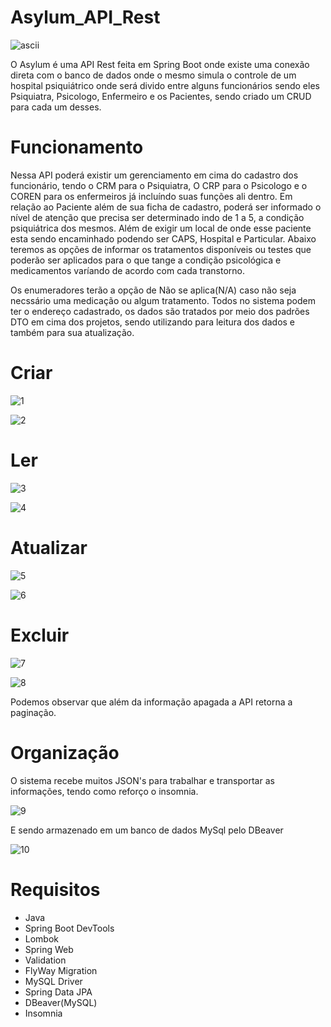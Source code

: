 # Asylum_API_Rest

![ascii](https://user-images.githubusercontent.com/96485637/211655836-6c7298b5-82f0-4ffb-a0bd-3157cec072d5.png)

O Asylum é uma API Rest feita em Spring Boot onde existe uma conexão direta com o banco de dados
onde o mesmo simula o controle de um hospital psiquiátrico onde será divido entre alguns funcionários
sendo eles Psiquiatra, Psicologo, Enfermeiro e os Pacientes, sendo criado um CRUD para cada um desses.

# Funcionamento 

Nessa API poderá existir um gerenciamento em cima do cadastro dos funcionário, tendo o CRM para o Psiquiatra, O 
CRP para o Psicologo e o COREN para os enfermeiros já incluíndo suas funções ali dentro. Em relação
ao Paciente além de sua ficha de cadastro, poderá ser informado o nível de atenção que precisa ser determinado
indo de 1 a 5, a condição psiquiátrica dos mesmos. Além de exigir um local de onde esse paciente esta sendo encaminhado
podendo ser CAPS, Hospital e Particular. Abaixo teremos as opções de informar os tratamentos disponíveis ou testes que 
poderão ser aplicados para o que tange a condição psicológica e medicamentos varíando de acordo com cada transtorno.

Os enumeradores terão a opção de Não se aplica(N/A) caso não seja necssário uma medicação ou algum tratamento. Todos no sistema podem
ter o endereço cadastrado, os dados são tratados por meio dos padrões DTO em cima dos projetos, sendo utilizando para leitura dos 
dados e também para sua atualização.

# Criar


![1](https://user-images.githubusercontent.com/96485637/211658306-3c46284b-82ec-4b21-8410-8db4e2a3096e.png)


![2](https://user-images.githubusercontent.com/96485637/211658487-8183cab9-55c6-4b65-bcbb-ce1c47d3bf1a.png)

# Ler

![3](https://user-images.githubusercontent.com/96485637/211658690-8d0055be-c175-4530-86b0-4fe78009409a.png)


![4](https://user-images.githubusercontent.com/96485637/211658785-e50d8195-ab68-4769-b4c5-57e5839a7c5a.png)

# Atualizar

![5](https://user-images.githubusercontent.com/96485637/211659164-5e6e26d1-1762-48e2-88de-da3f049a9104.png)

![6](https://user-images.githubusercontent.com/96485637/211659234-25d241b4-7cea-4297-8d17-15fa96fffe66.png)

# Excluir

![7](https://user-images.githubusercontent.com/96485637/211659645-7a630988-fa10-408f-8823-9e37e4030d72.png)


![8](https://user-images.githubusercontent.com/96485637/211659674-a19aec04-6cf4-42da-9ae5-08fc5218714f.png)

Podemos observar que além da informação apagada a API retorna a paginação.

# Organização

O sistema recebe muitos JSON's para trabalhar e transportar as informações, tendo como reforço o insomnia.

![9](https://user-images.githubusercontent.com/96485637/211660310-b4826987-1a3f-4db7-953e-7b5763b3f720.png)


E sendo armazenado em um banco de dados MySql pelo DBeaver


![10](https://user-images.githubusercontent.com/96485637/211660405-3efd3029-4898-402a-9163-a7a926328b69.png)


# Requisitos

* Java
* Spring Boot DevTools
* Lombok
* Spring Web
* Validation
* FlyWay Migration
* MySQL Driver
* Spring Data JPA
* DBeaver(MySQL)
* Insomnia



